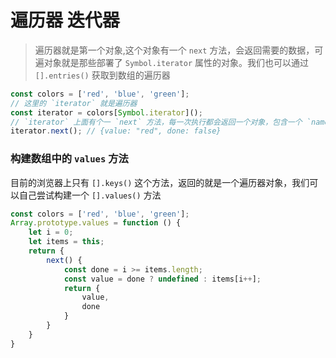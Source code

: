 # 遍历器 迭代器
> 遍历器就是第一个对象,这个对象有一个 `next` 方法，会返回需要的数据，可遍对象就是那些部署了 `Symbol.iterator` 属性的对象。我们也可以通过 `[].entries()` 获取到数组的遍历器

```js
const colors = ['red', 'blue', 'green'];
// 这里的 `iterator` 就是遍历器
const iterator = colors[Symbol.iterator]();
// `iterator` 上面有个一 `next` 方法，每一次执行都会返回一个对象，包含一个 `name` 属性记录值和一个 `done` 属性记录遍历是否完结。
iterator.next(); // {value: "red", done: false}
```

### 构建数组中的 `values` 方法
目前的浏览器上只有 `[].keys()` 这个方法，返回的就是一个遍历器对象，我们可以自己尝试构建一个 `[].values()` 方法
```js
const colors = ['red', 'blue', 'green'];
Array.prototype.values = function () {
    let i = 0;
    let items = this;
    return {
        next() {
            const done = i >= items.length;
            const value = done ? undefined : items[i++];
            return {
                value,
                done
            }
        }
    }
}
```